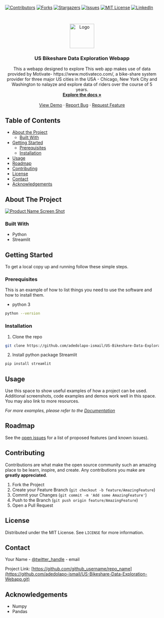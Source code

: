 <!--
*** Thanks for checking out this README Template. If you have a suggestion that would
*** make this better, please fork the repo and create a pull request or simply open
*** an issue with the tag "enhancement".
*** Thanks again! Now go create something AMAZING! :D
***
***
***
*** To avoid retyping too much info. Do a search and replace for the following:
*** github_username, repo_name, twitter_handle, email
-->





<!-- PROJECT SHIELDS -->
<!--
*** I'm using markdown "reference style" links for readability.
*** Reference links are enclosed in brackets [ ] instead of parentheses ( ).
*** See the bottom of this document for the declaration of the reference variables
*** for contributors-url, forks-url, etc. This is an optional, concise syntax you may use.
*** https://www.markdownguide.org/basic-syntax/#reference-style-links
-->
[![Contributors][contributors-shield]][contributors-url]
[![Forks][forks-shield]][forks-url]
[![Stargazers][stars-shield]][stars-url]
[![Issues][issues-shield]][issues-url]
[![MIT License][license-shield]][license-url]
[![LinkedIn][linkedin-shield]][linkedin-url]



<!-- PROJECT LOGO -->
<br />
<p align="center">
  <a href="https://github.com/github_username/repo_name">
    <img src="images/logo.png" alt="Logo" width="80" height="80">
  </a>

  <h3 align="center">US Bikeshare Data Exploration Webapp</h3>

  <p align="center">
    This a webapp designed to explore This web app makes use of data provided by Motivate- https://www.motivateco.com/, a bike-share system provider for three major US cities in the USA - Chicago, New York City and Washington to nalayze and explore data of riders over the course of 5 years.
    <br />
    <a href="https://github.com/github_username/repo_name"><strong>Explore the docs »</strong></a>
    <br />
    <br />
    <a href="https://github.com/github_username/repo_name">View Demo</a>
    ·
    <a href="https://github.com/github_username/repo_name/issues">Report Bug</a>
    ·
    <a href="https://github.com/github_username/repo_name/issues">Request Feature</a>
  </p>
</p>



<!-- TABLE OF CONTENTS -->
## Table of Contents

* [About the Project](#about-the-project)
  * [Built With](#built-with)
* [Getting Started](#getting-started)
  * [Prerequisites](#prerequisites)
  * [Installation](#installation)
* [Usage](#usage)
* [Roadmap](#roadmap)
* [Contributing](#contributing)
* [License](#license)
* [Contact](#contact)
* [Acknowledgements](#acknowledgements)



<!-- ABOUT THE PROJECT -->
## About The Project

[![Product Name Screen Shot][product-screenshot]](https://example.com)



### Built With

* []() Python
* []() Streamlit


<!-- GETTING STARTED -->
## Getting Started

To get a local copy up and running follow these simple steps.

### Prerequisites

This is an example of how to list things you need to use the software and how to install them.
* python 3
```sh
python --version
```

### Installation

1. Clone the repo
```sh
git clone https://github.com/adedolapo-ismail/US-Bikeshare-Data-Exploration-Webapp.git
```
2. Install python package Streamlit
```sh
pip install streamlit
```



<!-- USAGE EXAMPLES -->
## Usage

Use this space to show useful examples of how a project can be used. Additional screenshots, code examples and demos work well in this space. You may also link to more resources.

_For more examples, please refer to the [Documentation](https://example.com)_



<!-- ROADMAP -->
## Roadmap

See the [open issues](https://github.com/adedolapo-ismail/US-Bikeshare-Data-Exploration-Webapp.git/issues) for a list of proposed features (and known issues).



<!-- CONTRIBUTING -->
## Contributing

Contributions are what make the open source community such an amazing place to be learn, inspire, and create. Any contributions you make are **greatly appreciated**.

1. Fork the Project
2. Create your Feature Branch (`git checkout -b feature/AmazingFeature`)
3. Commit your Changes (`git commit -m 'Add some AmazingFeature'`)
4. Push to the Branch (`git push origin feature/AmazingFeature`)
5. Open a Pull Request



<!-- LICENSE -->
## License

Distributed under the MIT License. See `LICENSE` for more information.



<!-- CONTACT -->
## Contact

Your Name - [@twitter_handle](https://twitter.com/twitter_handle) - email

Project Link: [https://github.com/github_username/repo_name](https://github.com/adedolapo-ismail/US-Bikeshare-Data-Exploration-Webapp.git)



<!-- ACKNOWLEDGEMENTS -->
## Acknowledgements

* []() Numpy
* []() Pandas





<!-- MARKDOWN LINKS & IMAGES -->
<!-- https://www.markdownguide.org/basic-syntax/#reference-style-links -->
[contributors-shield]: https://img.shields.io/github/contributors/adedolapo-ismail/repo.svg?style=flat-square
[contributors-url]: https://github.com/adedolapo-ismail/repo/graphs/contributors
[forks-shield]: https://img.shields.io/github/forks/adedolapo-ismail/repo.svg?style=flat-square
[forks-url]: https://github.com/adedolapo-ismail/repo/network/members
[stars-shield]: https://img.shields.io/github/stars/adedolapo-ismail/repo.svg?style=flat-square
[stars-url]: https://github.com/adedolapo-ismail/repo/stargazers
[issues-shield]: https://img.shields.io/github/issues/adedolapo-ismail/repo.svg?style=flat-square
[issues-url]: https://github.com/adedolapo-ismail/repo/issues
[license-shield]: https://img.shields.io/github/license/adedolapo-ismail/repo.svg?style=flat-square
[license-url]: https://github.com/github_uadedolapo-ismailsername/repo/blob/master/LICENSE.txt
[linkedin-shield]: https://img.shields.io/badge/-LinkedIn-black.svg?style=flat-square&logo=linkedin&colorB=555
[linkedin-url]: https://linkedin.com/in/adedolapo-ismail-2509
[product-screenshot]: images/screenshot.png
